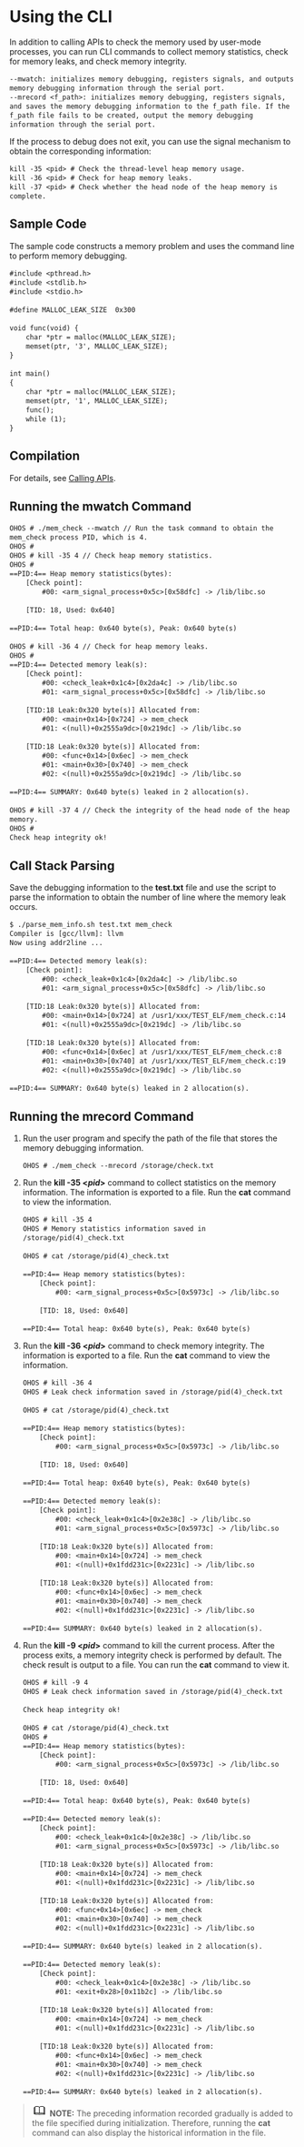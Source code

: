 # Using the CLI<a name="EN-US_TOPIC_0000001119236568"></a>

In addition to calling APIs to check the memory used by user-mode processes, you can run CLI commands to collect memory statistics, check for memory leaks, and check memory integrity.

```
--mwatch: initializes memory debugging, registers signals, and outputs memory debugging information through the serial port.
--mrecord <f_path>: initializes memory debugging, registers signals, and saves the memory debugging information to the f_path file. If the f_path file fails to be created, output the memory debugging information through the serial port.
```

If the process to debug does not exit, you can use the signal mechanism to obtain the corresponding information:

```
kill -35 <pid> # Check the thread-level heap memory usage.
kill -36 <pid> # Check for heap memory leaks.
kill -37 <pid> # Check whether the head node of the heap memory is complete.
```

## Sample Code<a name="section13793104782316"></a>

The sample code constructs a memory problem and uses the command line to perform memory debugging.

```
#include <pthread.h>
#include <stdlib.h>
#include <stdio.h>

#define MALLOC_LEAK_SIZE  0x300

void func(void) {
    char *ptr = malloc(MALLOC_LEAK_SIZE);
    memset(ptr, '3', MALLOC_LEAK_SIZE);
}

int main()
{
    char *ptr = malloc(MALLOC_LEAK_SIZE);
    memset(ptr, '1', MALLOC_LEAK_SIZE);
    func();
    while (1);
}
```

## Compilation<a name="section1676431122320"></a>

For details, see  [Calling APIs](kernel-small-debug-user-guide-use-api.md#section534302242515).

## Running the mwatch Command<a name="section1703415132311"></a>

```
OHOS # ./mem_check --mwatch // Run the task command to obtain the mem_check process PID, which is 4.
OHOS # 
OHOS # kill -35 4 // Check heap memory statistics.
OHOS # 
==PID:4== Heap memory statistics(bytes):
    [Check point]:
        #00: <arm_signal_process+0x5c>[0x58dfc] -> /lib/libc.so

    [TID: 18, Used: 0x640]

==PID:4== Total heap: 0x640 byte(s), Peak: 0x640 byte(s)

OHOS # kill -36 4 // Check for heap memory leaks.
OHOS # 
==PID:4== Detected memory leak(s):
    [Check point]:
        #00: <check_leak+0x1c4>[0x2da4c] -> /lib/libc.so
        #01: <arm_signal_process+0x5c>[0x58dfc] -> /lib/libc.so

    [TID:18 Leak:0x320 byte(s)] Allocated from:
        #00: <main+0x14>[0x724] -> mem_check
        #01: <(null)+0x2555a9dc>[0x219dc] -> /lib/libc.so

    [TID:18 Leak:0x320 byte(s)] Allocated from:
        #00: <func+0x14>[0x6ec] -> mem_check
        #01: <main+0x30>[0x740] -> mem_check
        #02: <(null)+0x2555a9dc>[0x219dc] -> /lib/libc.so

==PID:4== SUMMARY: 0x640 byte(s) leaked in 2 allocation(s).

OHOS # kill -37 4 // Check the integrity of the head node of the heap memory.
OHOS # 
Check heap integrity ok!
```

## Call Stack Parsing<a name="section1880675510221"></a>

Save the debugging information to the  **test.txt**  file and use the script to parse the information to obtain the number of line where the memory leak occurs.

```
$ ./parse_mem_info.sh test.txt mem_check
Compiler is [gcc/llvm]: llvm
Now using addr2line ...

==PID:4== Detected memory leak(s):
    [Check point]:
        #00: <check_leak+0x1c4>[0x2da4c] -> /lib/libc.so
        #01: <arm_signal_process+0x5c>[0x58dfc] -> /lib/libc.so

    [TID:18 Leak:0x320 byte(s)] Allocated from:
        #00: <main+0x14>[0x724] at /usr1/xxx/TEST_ELF/mem_check.c:14
        #01: <(null)+0x2555a9dc>[0x219dc] -> /lib/libc.so

    [TID:18 Leak:0x320 byte(s)] Allocated from:
        #00: <func+0x14>[0x6ec] at /usr1/xxx/TEST_ELF/mem_check.c:8
        #01: <main+0x30>[0x740] at /usr1/xxx/TEST_ELF/mem_check.c:19
        #02: <(null)+0x2555a9dc>[0x219dc] -> /lib/libc.so

==PID:4== SUMMARY: 0x640 byte(s) leaked in 2 allocation(s).
```

## Running the mrecord Command<a name="section071022822210"></a>

1.  Run the user program and specify the path of the file that stores the memory debugging information.

    ```
    OHOS # ./mem_check --mrecord /storage/check.txt
    ```

2.  Run the  **kill -35 <_pid_\>**  command to collect statistics on the memory information. The information is exported to a file. Run the  **cat**  command to view the information.

    ```
    OHOS # kill -35 4
    OHOS # Memory statistics information saved in /storage/pid(4)_check.txt
    
    OHOS # cat /storage/pid(4)_check.txt
    
    ==PID:4== Heap memory statistics(bytes):
        [Check point]:
            #00: <arm_signal_process+0x5c>[0x5973c] -> /lib/libc.so
    
        [TID: 18, Used: 0x640]
    
    ==PID:4== Total heap: 0x640 byte(s), Peak: 0x640 byte(s)
    ```

3.  Run the  **kill -36 <_pid_\>**  command to check memory integrity. The information is exported to a file. Run the  **cat**  command to view the information.

    ```
    OHOS # kill -36 4
    OHOS # Leak check information saved in /storage/pid(4)_check.txt
    
    OHOS # cat /storage/pid(4)_check.txt
    
    ==PID:4== Heap memory statistics(bytes):
        [Check point]:
            #00: <arm_signal_process+0x5c>[0x5973c] -> /lib/libc.so
    
        [TID: 18, Used: 0x640]
    
    ==PID:4== Total heap: 0x640 byte(s), Peak: 0x640 byte(s)
    
    ==PID:4== Detected memory leak(s):
        [Check point]:
            #00: <check_leak+0x1c4>[0x2e38c] -> /lib/libc.so
            #01: <arm_signal_process+0x5c>[0x5973c] -> /lib/libc.so
    
        [TID:18 Leak:0x320 byte(s)] Allocated from:
            #00: <main+0x14>[0x724] -> mem_check
            #01: <(null)+0x1fdd231c>[0x2231c] -> /lib/libc.so
    
        [TID:18 Leak:0x320 byte(s)] Allocated from:
            #00: <func+0x14>[0x6ec] -> mem_check
            #01: <main+0x30>[0x740] -> mem_check
            #02: <(null)+0x1fdd231c>[0x2231c] -> /lib/libc.so
    
    ==PID:4== SUMMARY: 0x640 byte(s) leaked in 2 allocation(s).
    ```

4.  Run the  **kill -9 <_pid_\>**  command to kill the current process. After the process exits, a memory integrity check is performed by default. The check result is output to a file. You can run the  **cat**  command to view it.

    ```
    OHOS # kill -9 4
    OHOS # Leak check information saved in /storage/pid(4)_check.txt
    
    Check heap integrity ok!
    
    OHOS # cat /storage/pid(4)_check.txt
    OHOS # 
    ==PID:4== Heap memory statistics(bytes):
        [Check point]:
            #00: <arm_signal_process+0x5c>[0x5973c] -> /lib/libc.so
    
        [TID: 18, Used: 0x640]
    
    ==PID:4== Total heap: 0x640 byte(s), Peak: 0x640 byte(s)
    
    ==PID:4== Detected memory leak(s):
        [Check point]:
            #00: <check_leak+0x1c4>[0x2e38c] -> /lib/libc.so
            #01: <arm_signal_process+0x5c>[0x5973c] -> /lib/libc.so
    
        [TID:18 Leak:0x320 byte(s)] Allocated from:
            #00: <main+0x14>[0x724] -> mem_check
            #01: <(null)+0x1fdd231c>[0x2231c] -> /lib/libc.so
    
        [TID:18 Leak:0x320 byte(s)] Allocated from:
            #00: <func+0x14>[0x6ec] -> mem_check
            #01: <main+0x30>[0x740] -> mem_check
            #02: <(null)+0x1fdd231c>[0x2231c] -> /lib/libc.so
    
    ==PID:4== SUMMARY: 0x640 byte(s) leaked in 2 allocation(s).
    
    ==PID:4== Detected memory leak(s):
        [Check point]:
            #00: <check_leak+0x1c4>[0x2e38c] -> /lib/libc.so
            #01: <exit+0x28>[0x11b2c] -> /lib/libc.so
    
        [TID:18 Leak:0x320 byte(s)] Allocated from:
            #00: <main+0x14>[0x724] -> mem_check
            #01: <(null)+0x1fdd231c>[0x2231c] -> /lib/libc.so
    
        [TID:18 Leak:0x320 byte(s)] Allocated from:
            #00: <func+0x14>[0x6ec] -> mem_check
            #01: <main+0x30>[0x740] -> mem_check
            #02: <(null)+0x1fdd231c>[0x2231c] -> /lib/libc.so
    
    ==PID:4== SUMMARY: 0x640 byte(s) leaked in 2 allocation(s).
    ```


>![](../public_sys-resources/icon-note.gif) **NOTE:** 
>The preceding information recorded gradually is added to the file specified during initialization. Therefore, running the  **cat**  command can also display the historical information in the file.

